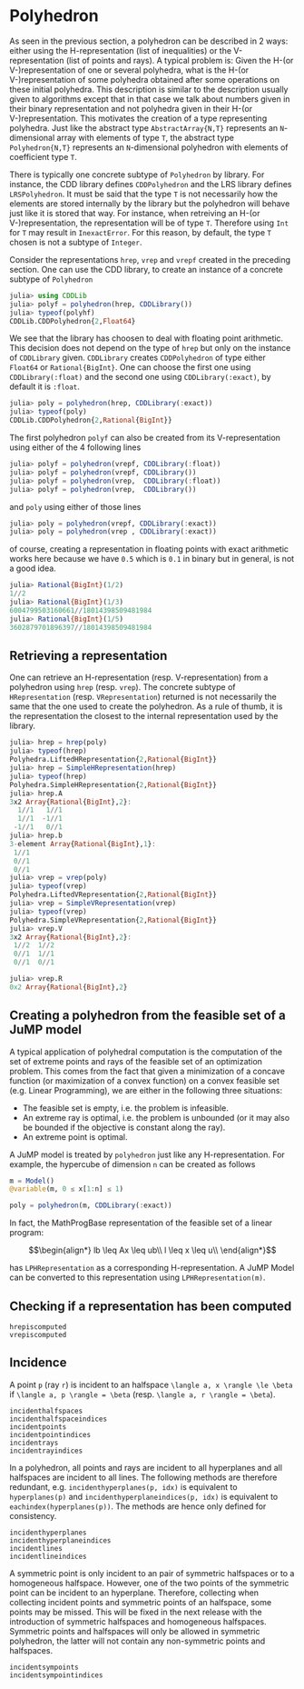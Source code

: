 # Polyhedron

As seen in the previous section, a polyhedron can be described in 2 ways: either using the H-representation (list of inequalities) or the V-representation (list of points and rays).
A typical problem is: Given the H-(or V-)representation of one or several polyhedra, what is the H-(or V-)representation of some polyhedra obtained after some operations on these initial polyhedra.
This description is similar to the description usually given to algorithms except that in that case we talk about numbers given in their binary representation and not polyhedra given in their H-(or V-)representation.
This motivates the creation of a type representing polyhedra.
Just like the abstract type `AbstractArray{N,T}` represents an `N`-dimensional array with elements of type `T`,
the abstract type `Polyhedron{N,T}` represents an `N`-dimensional polyhedron with elements of coefficient type `T`.

There is typically one concrete subtype of `Polyhedron` by library.
For instance, the CDD library defines `CDDPolyhedron` and the LRS library defines `LRSPolyhedron`.
It must be said that the type `T` is not necessarily how the elements are stored internally by the library but the polyhedron will behave just like it is stored that way.
For instance, when retreiving an H-(or V-)representation, the representation will be of type `T`.
Therefore using `Int` for `T` may result in `InexactError`.
For this reason, by default, the type `T` chosen is not a subtype of `Integer`.

Consider the representations `hrep`, `vrep` and `vrepf` created in the preceding section.
One can use the CDD library, to create an instance of a concrete subtype of `Polyhedron`
```julia
julia> using CDDLib
julia> polyf = polyhedron(hrep, CDDLibrary())
julia> typeof(polyhf)
CDDLib.CDDPolyhedron{2,Float64}
```

We see that the library has choosen to deal with floating point arithmetic.
This decision does not depend on the type of `hrep` but only on the instance of `CDDLibrary` given.
`CDDLibrary` creates `CDDPolyhedron` of type either `Float64` or `Rational{BigInt}`.
One can choose the first one using `CDDLibrary(:float)` and the second one using `CDDLibrary(:exact)`, by default it is `:float`.
```julia
julia> poly = polyhedron(hrep, CDDLibrary(:exact))
julia> typeof(poly)
CDDLib.CDDPolyhedron{2,Rational{BigInt}}
```

The first polyhedron `polyf` can also be created from its V-representation using either of the 4 following lines
```julia
julia> polyf = polyhedron(vrepf, CDDLibrary(:float))
julia> polyf = polyhedron(vrepf, CDDLibrary())
julia> polyf = polyhedron(vrep,  CDDLibrary(:float))
julia> polyf = polyhedron(vrep,  CDDLibrary())
```

and `poly` using either of those lines
```julia
julia> poly = polyhedron(vrepf, CDDLibrary(:exact))
julia> poly = polyhedron(vrep , CDDLibrary(:exact))
```

of course, creating a representation in floating points with exact arithmetic works here because we have `0.5` which is `0.1` in binary but in general, is not a good idea.
```julia
julia> Rational{BigInt}(1/2)
1//2
julia> Rational{BigInt}(1/3)
6004799503160661//18014398509481984
julia> Rational{BigInt}(1/5)
3602879701896397//18014398509481984
```

## Retrieving a representation

One can retrieve an H-representation (resp. V-representation) from a polyhedron using `hrep` (resp. `vrep`).
The concrete subtype of `HRepresentation` (resp. `VRepresentation`) returned is not necessarily the same that the one used to create the polyhedron.
As a rule of thumb, it is the representation the closest to the internal representation used by the library.
```julia
julia> hrep = hrep(poly)
julia> typeof(hrep)
Polyhedra.LiftedHRepresentation{2,Rational{BigInt}}
julia> hrep = SimpleHRepresentation(hrep)
julia> typeof(hrep)
Polyhedra.SimpleHRepresentation{2,Rational{BigInt}}
julia> hrep.A
3x2 Array{Rational{BigInt},2}:
  1//1   1//1
  1//1  -1//1
 -1//1   0//1
julia> hrep.b
3-element Array{Rational{BigInt},1}:
 1//1
 0//1
 0//1
julia> vrep = vrep(poly)
julia> typeof(vrep)
Polyhedra.LiftedVRepresentation{2,Rational{BigInt}}
julia> vrep = SimpleVRepresentation(vrep)
julia> typeof(vrep)
Polyhedra.SimpleVRepresentation{2,Rational{BigInt}}
julia> vrep.V
3x2 Array{Rational{BigInt},2}:
 1//2  1//2
 0//1  1//1
 0//1  0//1

julia> vrep.R
0x2 Array{Rational{BigInt},2}
```

## Creating a polyhedron from the feasible set of a JuMP model

A typical application of polyhedral computation is the computation of the set of extreme points and rays of the feasible set of an optimization problem.
This comes from the fact that given a minimization of a concave function (or maximization of a convex function) on a convex feasible set (e.g. Linear Programming),
we are either in the following three situations:

- The feasible set is empty, i.e. the problem is infeasible.
- An extreme ray is optimal, i.e. the problem is unbounded (or it may also be bounded if the objective is constant along the ray).
- An extreme point is optimal.

A JuMP model is treated by `polyhedron` just like any H-representation. For example, the hypercube of dimension `n` can be created as follows
```julia
m = Model()
@variable(m, 0 ≤ x[1:n] ≤ 1)

poly = polyhedron(m, CDDLibrary(:exact))
```

In fact, the MathProgBase representation of the feasible set of a linear program:

```math
\begin{align*}
  lb \leq Ax \leq ub\\
  l \leq x \leq u\\
\end{align*}
```

has `LPHRepresentation` as a corresponding H-representation.
A JuMP Model can be converted to this representation using `LPHRepresentation(m)`.

## Checking if a representation has been computed

```@docs
hrepiscomputed
vrepiscomputed
```

## Incidence

A point ``p`` (ray ``r``) is incident to an halfspace ``\langle a, x \rangle \le \beta`` if ``\langle a, p \rangle = \beta`` (resp. ``\langle a, r \rangle = \beta``).

```@docs
incidenthalfspaces
incidenthalfspaceindices
incidentpoints
incidentpointindices
incidentrays
incidentrayindices
```

In a polyhedron, all points and rays are incident to all hyperplanes and all halfspaces are incident to all lines.
The following methods are therefore redundant, e.g. `incidenthyperplanes(p, idx)` is equivalent to `hyperplanes(p)` and `incidenthyperplaneindices(p, idx)` is equivalent to `eachindex(hyperplanes(p))`.
The methods are hence only defined for consistency.

```@docs
incidenthyperplanes
incidenthyperplaneindices
incidentlines
incidentlineindices
```

A symmetric point is only incident to an pair of symmetric halfspaces or to a homogeneous halfspace.
However, one of the two points of the symmetric point can be incident to an hyperplane.
Therefore, collecting when collecting incident points and symmetric points of an halfspace, some points may be missed.
This will be fixed in the next release with the introduction of symmetric halfspaces and homogeneous halfspaces.
Symmetric points and halfspaces will only be allowed in symmetric polyhedron, the latter will not contain any non-symmetric points and halfspaces.

```@docs
incidentsympoints
incidentsympointindices
```

